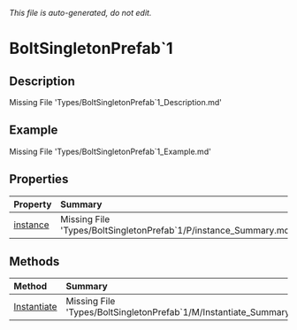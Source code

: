 *This file is auto-generated, do not edit.*

# BoltSingletonPrefab`1
## Description
Missing File 'Types/BoltSingletonPrefab`1_Description.md'
## Example
Missing File 'Types/BoltSingletonPrefab`1_Example.md'
## Properties
| Property | Summary |
|:-----|:--------|
|[instance](BoltSingletonPrefab`1/P/instance.md)|Missing File 'Types/BoltSingletonPrefab`1/P/instance_Summary.md'|
## Methods
| Method | Summary |
|:-----|:--------|
|[Instantiate](BoltSingletonPrefab`1/M/Instantiate.md)|Missing File 'Types/BoltSingletonPrefab`1/M/Instantiate_Summary.md'|
